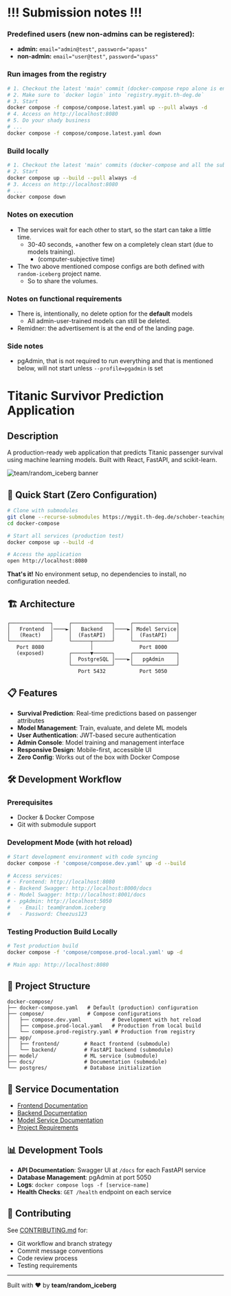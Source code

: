 # !!! Submission notes !!!

### Predefined users (new non-admins can be registered):
- **admin:** `email="admin@test"`, `password="apass"`
- **non-admin:** `email="user@test"`, `password="upass"`

### Run images from the registry

```bash
# 1. Checkout the latest 'main' commit (docker-compose repo alone is enough)
# 2. Make sure to `docker login` into `registry.mygit.th-deg.de`
# 3. Start
docker compose -f compose/compose.latest.yaml up --pull always -d
# 4. Access on http://localhost:8080
# 5. Do your shady business
# ...
docker compose -f compose/compose.latest.yaml down
```

### Build locally

```bash
# 1. Checkout the latest 'main' commits (docker-compose and all the submodules)
# 2. Start
docker compose up --build --pull always -d
# 3. Access on http://localhost:8080
# ...
docker compose down
```

### Notes on execution
- The services wait for each other to start, so the start can take a little time.
  - 30-40 seconds, +another few on a completely clean start (due to models training).
    - (computer-subjective time)
- The two above mentioned compose configs are both defined with `random-iceberg` project name.
  - So to share the volumes.

### Notes on functional requirements
- There is, intentionally, no delete option for the **default** models
  - All admin-user-trained models can still be deleted.
- Remidner: the advertisement is at the end of the landing page.

### Side notes

- pgAdmin, that is not required to run everything and that is mentioned below, will not start unless `--profile=pgadmin` is set

# Titanic Survivor Prediction Application

## Description

A production-ready web application that predicts Titanic passenger survival using machine learning models. Built with React, FastAPI, and scikit-learn.

![team/random_iceberg banner](./docs/random_iceberg.png)

## 🚀 Quick Start (Zero Configuration)

```bash
# Clone with submodules
git clone --recurse-submodules https://mygit.th-deg.de/schober-teaching/student-projects/ain-23-software-engineering/ss-25/Random_Iceberg/docker-compose.git
cd docker-compose

# Start all services (production test)
docker compose up --build -d

# Access the application
open http://localhost:8080
```

**That's it!** No environment setup, no dependencies to install, no configuration needed.

## 🏗️ Architecture

```
┌─────────────┐     ┌─────────────┐     ┌──────────────┐
│   Frontend  │────►│   Backend   │────►│ Model Service│
│   (React)   │     │  (FastAPI)  │     │  (FastAPI)   │
└─────────────┘     └──────┬──────┘     └──────────────┘
   Port 8080               │               Port 8000
   (exposed)        ┌──────▼──────┐     ┌──────────────┐
                    │  PostgreSQL │────►│   pgAdmin    │
                    └─────────────┘     └──────────────┘
                       Port 5432           Port 5050
```

## 📋 Features

- **Survival Prediction**: Real-time predictions based on passenger attributes
- **Model Management**: Train, evaluate, and delete ML models
- **User Authentication**: JWT-based secure authentication
- **Admin Console**: Model training and management interface
- **Responsive Design**: Mobile-first, accessible UI
- **Zero Config**: Works out of the box with Docker Compose

## 🛠️ Development Workflow

### Prerequisites
- Docker & Docker Compose
- Git with submodule support

### Development Mode (with hot reload)

```bash
# Start development environment with code syncing
docker compose -f 'compose/compose.dev.yaml' up -d --build

# Access services:
# - Frontend: http://localhost:8080
# - Backend Swagger: http://localhost:8000/docs
# - Model Swagger: http://localhost:8001/docs
# - pgAdmin: http://localhost:5050
#   - Email: team@random.iceberg
#   - Password: Cheezus123
```

### Testing Production Build Locally

```bash
# Test production build
docker compose -f 'compose/compose.prod-local.yaml' up -d

# Main app: http://localhost:8080
```

## 📁 Project Structure

```
docker-compose/
├── docker-compose.yaml   # Default (production) configuration
├── compose/              # Compose configurations
│   ├── compose.dev.yaml          # Development with hot reload
│   ├── compose.prod-local.yaml   # Production from local build
│   └── compose.prod-registry.yaml # Production from registry
├── app/
│   ├── frontend/        # React frontend (submodule)
│   └── backend/         # FastAPI backend (submodule)
├── model/               # ML service (submodule)
├── docs/                # Documentation (submodule)
└── postgres/            # Database initialization
```

## 🔗 Service Documentation

- [Frontend Documentation](./app/frontend/README.md)
- [Backend Documentation](./app/backend/README.md)
- [Model Service Documentation](./model/README.md)
- [Project Requirements](./docs/Project-Requirements.md)

## 📊 Development Tools

- **API Documentation**: Swagger UI at `/docs` for each FastAPI service
- **Database Management**: pgAdmin at port 5050
- **Logs**: `docker compose logs -f [service-name]`
- **Health Checks**: `GET /health` endpoint on each service

## 🤝 Contributing

See [CONTRIBUTING.md](./CONTRIBUTING.md) for:
- Git workflow and branch strategy
- Commit message conventions
- Code review process
- Testing requirements

---

Built with ❤️ by **team/random_iceberg**
